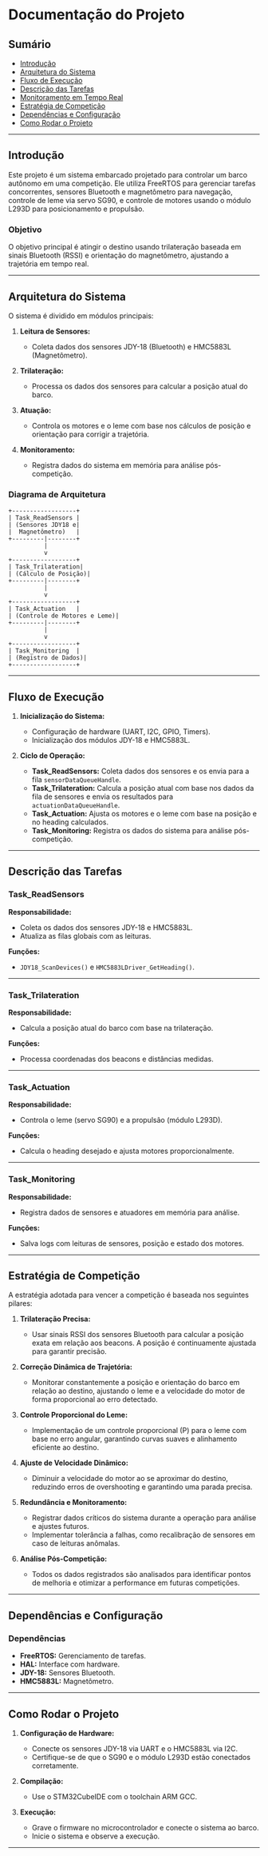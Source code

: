 # Documentação do Projeto

## Sumário

- [Introdução](#introdução)
- [Arquitetura do Sistema](#arquitetura-do-sistema)
- [Fluxo de Execução](#fluxo-de-execução)
- [Descrição das Tarefas](#descrição-das-tarefas)
- [Monitoramento em Tempo Real](#monitoramento-em-tempo-real)
- [Estratégia de Competição](#estratégia-de-competição)
- [Dependências e Configuração](#dependências-e-configuração)
- [Como Rodar o Projeto](#como-rodar-o-projeto)

---

## Introdução

Este projeto é um sistema embarcado projetado para controlar um barco autônomo em uma competição. Ele utiliza FreeRTOS para gerenciar tarefas concorrentes, sensores Bluetooth e magnetômetro para navegação, controle de leme via servo SG90, e controle de motores usando o módulo L293D para posicionamento e propulsão.

### Objetivo

O objetivo principal é atingir o destino usando trilateração baseada em sinais Bluetooth (RSSI) e orientação do magnetômetro, ajustando a trajetória em tempo real.

---

## Arquitetura do Sistema

O sistema é dividido em módulos principais:

1. **Leitura de Sensores:**

   - Coleta dados dos sensores JDY-18 (Bluetooth) e HMC5883L (Magnetômetro).

2. **Trilateração:**

   - Processa os dados dos sensores para calcular a posição atual do barco.

3. **Atuação:**

   - Controla os motores e o leme com base nos cálculos de posição e orientação para corrigir a trajetória.

4. **Monitoramento:**
   - Registra dados do sistema em memória para análise pós-competição.

### Diagrama de Arquitetura

```
+------------------+
| Task_ReadSensors |
| (Sensores JDY18 e|
|  Magnetômetro)   |
+---------|--------+
          |
          v
+------------------+
| Task_Trilateration|
| (Cálculo de Posição)|
+---------|--------+
          |
          v
+------------------+
| Task_Actuation   |
| (Controle de Motores e Leme)|
+---------|--------+
          |
          v
+------------------+
| Task_Monitoring  |
| (Registro de Dados)|
+------------------+
```

---

## Fluxo de Execução

1. **Inicialização do Sistema:**

   - Configuração de hardware (UART, I2C, GPIO, Timers).
   - Inicialização dos módulos JDY-18 e HMC5883L.

2. **Ciclo de Operação:**
   - **Task_ReadSensors:** Coleta dados dos sensores e os envia para a fila `sensorDataQueueHandle`.
   - **Task_Trilateration:** Calcula a posição atual com base nos dados da fila de sensores e envia os resultados para `actuationDataQueueHandle`.
   - **Task_Actuation:** Ajusta os motores e o leme com base na posição e no heading calculados.
   - **Task_Monitoring:** Registra os dados do sistema para análise pós-competição.

---

## Descrição das Tarefas

### Task_ReadSensors

**Responsabilidade:**

- Coleta os dados dos sensores JDY-18 e HMC5883L.
- Atualiza as filas globais com as leituras.

**Funções:**

- `JDY18_ScanDevices()` e `HMC5883LDriver_GetHeading()`.

---

### Task_Trilateration

**Responsabilidade:**

- Calcula a posição atual do barco com base na trilateração.

**Funções:**

- Processa coordenadas dos beacons e distâncias medidas.

---

### Task_Actuation

**Responsabilidade:**

- Controla o leme (servo SG90) e a propulsão (módulo L293D).

**Funções:**

- Calcula o heading desejado e ajusta motores proporcionalmente.

---

### Task_Monitoring

**Responsabilidade:**

- Registra dados de sensores e atuadores em memória para análise.

**Funções:**

- Salva logs com leituras de sensores, posição e estado dos motores.

---

## Estratégia de Competição

A estratégia adotada para vencer a competição é baseada nos seguintes pilares:

1. **Trilateração Precisa:**

   - Usar sinais RSSI dos sensores Bluetooth para calcular a posição exata em relação aos beacons. A posição é continuamente ajustada para garantir precisão.

2. **Correção Dinâmica de Trajetória:**

   - Monitorar constantemente a posição e orientação do barco em relação ao destino, ajustando o leme e a velocidade do motor de forma proporcional ao erro detectado.

3. **Controle Proporcional do Leme:**

   - Implementação de um controle proporcional (P) para o leme com base no erro angular, garantindo curvas suaves e alinhamento eficiente ao destino.

4. **Ajuste de Velocidade Dinâmico:**

   - Diminuir a velocidade do motor ao se aproximar do destino, reduzindo erros de overshooting e garantindo uma parada precisa.

5. **Redundância e Monitoramento:**

   - Registrar dados críticos do sistema durante a operação para análise e ajustes futuros.
   - Implementar tolerância a falhas, como recalibração de sensores em caso de leituras anômalas.

6. **Análise Pós-Competição:**
   - Todos os dados registrados são analisados para identificar pontos de melhoria e otimizar a performance em futuras competições.

---

## Dependências e Configuração

### Dependências

- **FreeRTOS:** Gerenciamento de tarefas.
- **HAL:** Interface com hardware.
- **JDY-18:** Sensores Bluetooth.
- **HMC5883L:** Magnetômetro.

---

## Como Rodar o Projeto

1. **Configuração de Hardware:**

   - Conecte os sensores JDY-18 via UART e o HMC5883L via I2C.
   - Certifique-se de que o SG90 e o módulo L293D estão conectados corretamente.

2. **Compilação:**

   - Use o STM32CubeIDE com o toolchain ARM GCC.

3. **Execução:**
   - Grave o firmware no microcontrolador e conecte o sistema ao barco.
   - Inicie o sistema e observe a execução.

---
